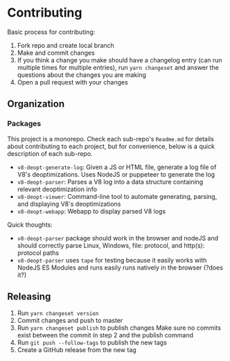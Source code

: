 # Contributing

Basic process for contributing:

1. Fork repo and create local branch
2. Make and commit changes
3. If you think a change you make should have a changelog entry (can run multiple times for multiple entries), run `yarn changeset` and answer the questions about the changes you are making
4. Open a pull request with your changes

## Organization

### Packages

This project is a monorepo. Check each sub-repo's `Readme.md` for details about contributing to each project, but for convenience, below is a quick description of each sub-repo.

- `v8-deopt-generate-log`: Given a JS or HTML file, generate a log file of V8's deoptimizations. Uses NodeJS or puppeteer to generate the log
- `v8-deopt-parser`: Parses a V8 log into a data structure containing relevant deoptimization info
- `v8-deopt-viewer`: Command-line tool to automate generating, parsing, and displaying V8's deoptimizations
- `v8-deopt-webapp`: Webapp to display parsed V8 logs

Quick thoughts:

- `v8-deopt-parser` package should work in the browser and nodeJS and should correctly parse Linux, Windows, file: protocol, and http(s): protocol paths
- `v8-deopt-parser` uses `tape` for testing because it easily works with NodeJS ES Modules and runs easily runs natively in the browser (?does it?)

## Releasing

1. Run `yarn changeset version`
2. Commit changes and push to master
3. Run `yarn changeset publish` to publish changes
   Make sure no commits exist between the commit in step 2 and the publish command
4. Run `git push --follow-tags` to publish the new tags
5. Create a GitHub release from the new tag

